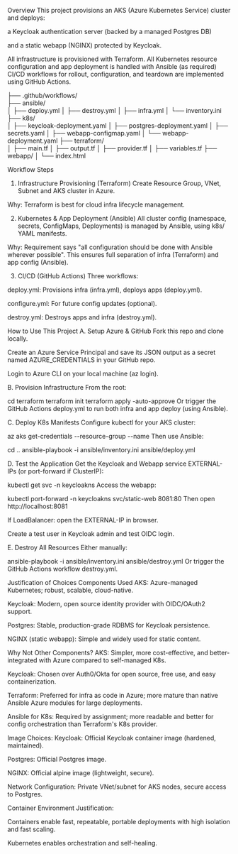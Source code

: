 Overview
This project provisions an AKS (Azure Kubernetes Service) cluster and deploys:

a Keycloak authentication server (backed by a managed Postgres DB)

and a static webapp (NGINX) protected by Keycloak.

All infrastructure is provisioned with Terraform.
All Kubernetes resource configuration and app deployment is handled with Ansible (as required)
CI/CD workflows for rollout, configuration, and teardown are implemented using GitHub Actions.


├── .github/workflows/         
├── ansible/                 
│   ├── deploy.yml
│   ├── destroy.yml
│   ├── infra.yml
│   └── inventory.ini
├── k8s/                     
│   ├── keycloak-deployment.yaml
│   ├── postgres-deployment.yaml
│   ├── secrets.yaml
│   ├── webapp-configmap.yaml
│   └── webapp-deployment.yaml
├── terraform/               
│   ├── main.tf
│   ├── output.tf
│   ├── provider.tf
│   ├── variables.tf
├── webapp/
│   └── index.html


Workflow Steps
1. Infrastructure Provisioning (Terraform)
Create Resource Group, VNet, Subnet and AKS cluster in Azure.

Why: Terraform is best for cloud infra lifecycle management.

2. Kubernetes & App Deployment (Ansible)
All cluster config (namespace, secrets, ConfigMaps, Deployments) is managed by Ansible, using k8s/ YAML manifests.

Why: Requirement says "all configuration should be done with Ansible wherever possible". This ensures full separation of infra (Terraform) and app config (Ansible).

3. CI/CD (GitHub Actions)
Three workflows:

deploy.yml: Provisions infra (infra.yml), deploys apps (deploy.yml).

configure.yml: For future config updates (optional).

destroy.yml: Destroys apps and infra (destroy.yml).

How to Use This Project
A. Setup Azure & GitHub
Fork this repo and clone locally.

Create an Azure Service Principal and save its JSON output as a secret named AZURE_CREDENTIALS in your GitHub repo.

Login to Azure CLI on your local machine (az login).

B. Provision Infrastructure
From the root:


cd terraform
terraform init
terraform apply -auto-approve
Or trigger the GitHub Actions deploy.yml to run both infra and app deploy (using Ansible).

C. Deploy K8s Manifests
Configure kubectl for your AKS cluster:


az aks get-credentials --resource-group <rg> --name <aks-name>
Then use Ansible:


cd ..
ansible-playbook -i ansible/inventory.ini ansible/deploy.yml

D. Test the Application
Get the Keycloak and Webapp service EXTERNAL-IPs (or port-forward if ClusterIP):

kubectl get svc -n keycloakns
Access the webapp:

kubectl port-forward -n keycloakns svc/static-web 8081:80
Then open http://localhost:8081

If LoadBalancer: open the EXTERNAL-IP in browser.

Create a test user in Keycloak admin and test OIDC login.

E. Destroy All Resources
Either manually:


ansible-playbook -i ansible/inventory.ini ansible/destroy.yml
Or trigger the GitHub Actions workflow destroy.yml.

Justification of Choices
Components Used
AKS: Azure-managed Kubernetes; robust, scalable, cloud-native.

Keycloak: Modern, open source identity provider with OIDC/OAuth2 support.

Postgres: Stable, production-grade RDBMS for Keycloak persistence.

NGINX (static webapp): Simple and widely used for static content.

Why Not Other Components?
AKS: Simpler, more cost-effective, and better-integrated with Azure compared to self-managed K8s.

Keycloak: Chosen over Auth0/Okta for open source, free use, and easy containerization.

Terraform: Preferred for infra as code in Azure; more mature than native Ansible Azure modules for large deployments.

Ansible for K8s: Required by assignment; more readable and better for config orchestration than Terraform's K8s provider.

Image Choices:
Keycloak: Official Keycloak container image (hardened, maintained).

Postgres: Official Postgres image.

NGINX: Official alpine image (lightweight, secure).

Network Configuration:
Private VNet/subnet for AKS nodes, secure access to Postgres.

Container Environment Justification:

Containers enable fast, repeatable, portable deployments with high isolation and fast scaling.

Kubernetes enables orchestration and self-healing.



